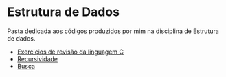 # Estrutura de Dados

Pasta dedicada aos códigos produzidos por mim na disciplina de Estrutura de dados.

- [Exercicios de revisão da linguagem C](./review_exercises/)
- [Recursividade](./recursion/)
- [Busca](./search/)